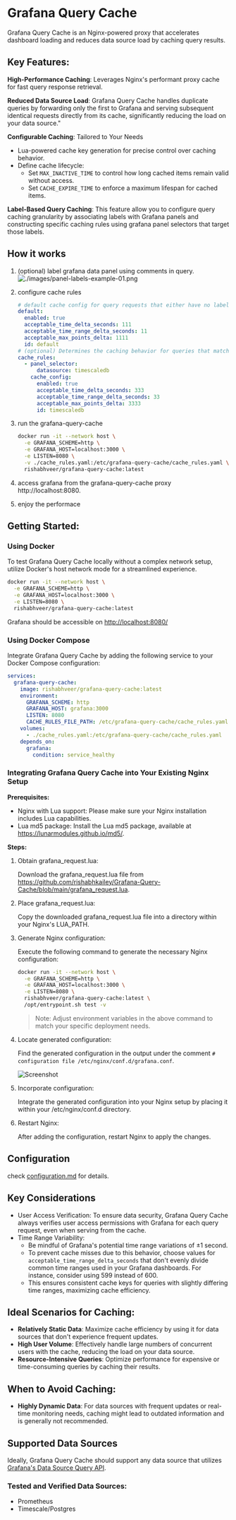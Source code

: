 # Grafana Query Cache

Grafana Query Cache is an Nginx-powered proxy that accelerates dashboard loading and reduces data source load by caching query results.

## Key Features:

**High-Performance Caching**: Leverages Nginx's performant proxy cache for fast query response retrieval.


**Reduced Data Source Load**: Grafana Query Cache handles duplicate queries by forwarding only the first to Grafana and serving subsequent identical requests directly from its cache, significantly reducing the load on your data source."

**Configurable Caching**: Tailored to Your Needs

* Lua-powered cache key generation for precise control over caching behavior.
* Define cache lifecycle:
  * Set `MAX_INACTIVE_TIME` to control how long cached items remain valid without access.
  * Set `CACHE_EXPIRE_TIME` to enforce a maximum lifespan for cached items.

**Label-Based Query Caching**: This feature allow you to configure query caching granularity by associating labels with Grafana panels and constructing specific caching rules using grafana panel selectors that target those labels.

## How it works
1. (optional) label grafana data panel using comments in query.
![./images/panel-labels-example-01.png](./docs/images/panel-labels-example-01.png)
2. configure cache rules 
    ```yaml
    # default cache config for query requests that either have no labels or whose labels don't match any of the explicitly defined cache rules
    default:
      enabled: true
      acceptable_time_delta_seconds: 111
      acceptable_time_range_delta_seconds: 11
      acceptable_max_points_delta: 1111
      id: default
    # (optional) Determines the caching behavior for queries that match the panel_selector.
    cache_rules:
      - panel_selector:
          datasource: timescaledb
        cache_config:
          enabled: true
          acceptable_time_delta_seconds: 333
          acceptable_time_range_delta_seconds: 33
          acceptable_max_points_delta: 3333
          id: timescaledb
    ```
3. run the grafana-query-cache
    ```bash
    docker run -it --network host \
      -e GRAFANA_SCHEME=http \
      -e GRAFANA_HOST=localhost:3000 \
      -e LISTEN=8080 \
      -v ./cache_rules.yaml:/etc/grafana-query-cache/cache_rules.yaml \
      rishabhveer/grafana-query-cache:latest
    ```

4. access grafana from the grafana-query-cache proxy http://localhost:8080.

5. enjoy the performace


## Getting Started:


### Using Docker
To test Grafana Query Cache locally without a complex network setup, utilize Docker's host network mode for a streamlined experience.
```bash
docker run -it --network host \
  -e GRAFANA_SCHEME=http \
  -e GRAFANA_HOST=localhost:3000 \
  -e LISTEN=8080 \
  rishabhveer/grafana-query-cache:latest
```
Grafana should be accessible on [http://localhost:8080/](http://localhost:8080/)



### Using Docker Compose
Integrate Grafana Query Cache by adding the following service to your Docker Compose configuration: 
```yaml
services:
  grafana-query-cache:
    image: rishabhveer/grafana-query-cache:latest
    environment: 
      GRAFANA_SCHEME: http
      GRAFANA_HOST: grafana:3000
      LISTEN: 8080
      CACHE_RULES_FILE_PATH: /etc/grafana-query-cache/cache_rules.yaml
    volumes:
      - ./cache_rules.yaml:/etc/grafana-query-cache/cache_rules.yaml
    depends_on:
      grafana:
        condition: service_healthy
```

### Integrating Grafana Query Cache into Your Existing Nginx Setup

**Prerequisites:**
* Nginx with Lua support: Please make sure your Nginx installation includes Lua capabilities.
* Lua md5 package: Install the Lua md5 package, available at https://lunarmodules.github.io/md5/.

**Steps:**
1. Obtain grafana_request.lua:

    Download the grafana_request.lua file from https://github.com/rishabhkailey/Grafana-Query-Cache/blob/main/grafana_request.lua.
2. Place grafana_request.lua:

    Copy the downloaded grafana_request.lua file into a directory within your Nginx's LUA_PATH.
3. Generate Nginx configuration:
    
    Execute the following command to generate the necessary Nginx configuration:
    ```bash
    docker run -it --network host \
      -e GRAFANA_SCHEME=http \
      -e GRAFANA_HOST=localhost:3000 \
      -e LISTEN=8080 \
      rishabhveer/grafana-query-cache:latest \
      /opt/entrypoint.sh test -v
    ```
    > Note: Adjust environment variables in the above command to match your specific deployment needs.

4. Locate generated configuration:

    Find the generated configuration in the output under the comment `# configuration file /etc/nginx/conf.d/grafana.conf`.

    ![Screenshot](docs/images/generate-nginx-config.webp)

5. Incorporate configuration:

    Integrate the generated configuration into your Nginx setup by placing it within your /etc/nginx/conf.d directory.
6. Restart Nginx:

    After adding the configuration, restart Nginx to apply the changes.


## Configuration
check [configuration.md](./docs/configuration.md) for details.

## Key Considerations 
* User Access Verification: To ensure data security, Grafana Query Cache always verifies user access permissions with Grafana for each query request, even when serving from the cache. 
* Time Range Variability:
  * Be mindful of Grafana's potential time range variations of ±1 second.
  * To prevent cache misses due to this behavior, choose values for `acceptable_time_range_delta_seconds` that don't evenly divide common time ranges used in your Grafana dashboards. For instance, consider using 599 instead of 600.
  * This ensures consistent cache keys for queries with slightly differing time ranges, maximizing cache efficiency.

## Ideal Scenarios for Caching:

* **Relatively Static Data**: Maximize cache efficiency by using it for data sources that don't experience frequent updates.
* **High User Volume**: Effectively handle large numbers of concurrent users with the cache, reducing the load on your data source.
* **Resource-Intensive Queries**: Optimize performance for expensive or time-consuming queries by caching their results.

## When to Avoid Caching:

* **Highly Dynamic Data**: For data sources with frequent updates or real-time monitoring needs, caching might lead to outdated information and is generally not recommended.




## Supported Data Sources
Ideally, Grafana Query Cache should support any data source that utilizes [Grafana's Data Source Query API](https://grafana.com/docs/grafana/latest/developers/http_api/data_source/#query-a-data-source).

### Tested and Verified Data Sources:
* Prometheus
* Timescale/Postgres
